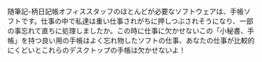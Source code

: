 随筆記-柄日記帳オフィススタッフのほとんどが必要なソフトウェアは、手帳ソフトです。仕事の中で私達は重い仕事されがちに押しつぶされそうになり、一部の事忘れて直ちに処理しましたか。この時に仕事に欠かせないこの「小秘書、手帳」を持つ良い用の手帳はよく忘れ物したソフトの仕事、あなたの仕事が比較的にくどいとこれらのデスクトップの手帳は欠かせないよ！
